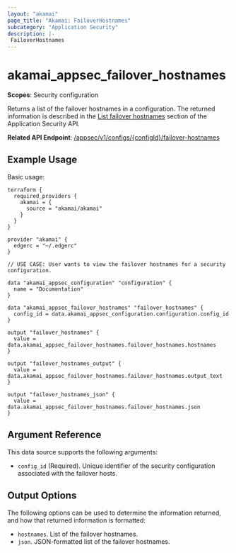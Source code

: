 ```yaml
---
layout: "akamai"
page_title: "Akamai: FailoverHostnames"
subcategory: "Application Security"
description: |-
 FailoverHostnames
---
```



# akamai_appsec_failover_hostnames

**Scopes**: Security configuration

Returns a list of the failover hostnames in a configuration. The returned information is described in the [List failover hostnames](https://developer.akamai.com/api/cloud_security/application_security/v1.html#getfailoverhostnames) section of the Application Security API.

**Related API Endpoint**: [/appsec/v1/configs/{configId}/failover-hostnames](https://techdocs.akamai.com/application-security/reference/get-failover-hostnames)

## Example Usage

Basic usage:

```
terraform {
  required_providers {
    akamai = {
      source = "akamai/akamai"
    }
  }
}

provider "akamai" {
  edgerc = "~/.edgerc"
}

// USE CASE: User wants to view the failover hostnames for a security configuration.

data "akamai_appsec_configuration" "configuration" {
  name = "Documentation"
}

data "akamai_appsec_failover_hostnames" "failover_hostnames" {
  config_id = data.akamai_appsec_configuration.configuration.config_id
}

output "failover_hostnames" {
  value = data.akamai_appsec_failover_hostnames.failover_hostnames.hostnames
}

output "failover_hostnames_output" {
  value = data.akamai_appsec_failover_hostnames.failover_hostnames.output_text
}

output "failover_hostnames_json" {
  value = data.akamai_appsec_failover_hostnames.failover_hostnames.json
}
```

## Argument Reference

This data source supports the following arguments:

- `config_id` (Required). Unique identifier of the security configuration associated with the failover hosts.

## Output Options

The following options can be used to determine the information returned, and how that returned information is formatted:

- `hostnames`. List of the failover hostnames.
- `json`. JSON-formatted list of the failover hostnames.